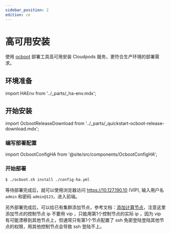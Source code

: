 ```yaml
---
sidebar_position: 2
edition: ce
---
```


# 高可用安装 

使用 [ocboot](https://github.com/yunionio/ocboot) 部署工具高可用安装 Cloudpods 服务，更符合生产环境的部署需求。

## 环境准备

import HAEnv from '../_parts/_ha-env.mdx';

<HAEnv />

## 开始安装

import OcbootReleaseDownload from '../_parts/_quickstart-ocboot-release-download.mdx';

<OcbootReleaseDownload />

### 编写部署配置

import OcbootConfigHA from '@site/src/components/OcbootConfigHA';

<OcbootConfigHA productVersion='Edge' />

### 开始部署

```bash
$ ./ocboot.sh install ./config-ha.yml
```

等待部署完成后，就可以使用浏览器访问 https://10.127.190.10 (VIP), 输入用户名 `admin` 和密码 `admin@123`，进入前端。

另外部署完成后，可以给已有集群添加节点，参考文档：[添加计算节点](./host)，注意这里添加节点的控制节点 ip 不要用 vip ，只能用第1个控制节点的实际 ip ，因为 vip 有可能漂移到其他节点上，但通常只有第1个节点配置了 ssh 免密登陆登陆其他节点的权限，用其他控制节点会导致 ssh 登陆不上。
